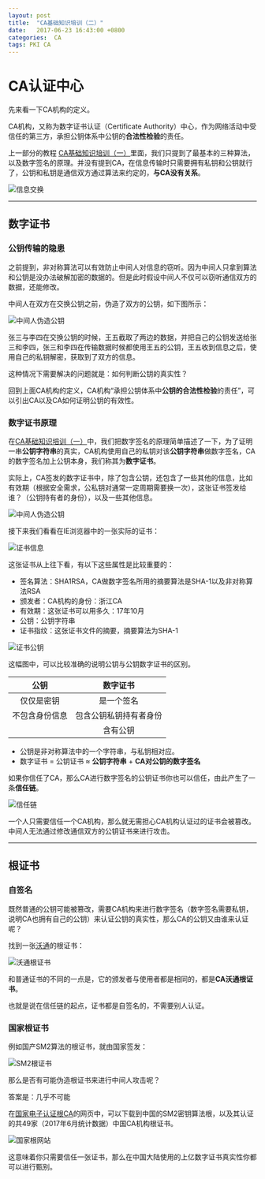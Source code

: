 ```yaml
---
layout: post
title:  "CA基础知识培训（二）"
date:   2017-06-23 16:43:00 +0800
categories:  CA
tags: PKI CA
---
```


# CA认证中心
先来看一下CA机构的定义。

CA机构，又称为数字证书认证（Certificate Authority）中心，作为网络活动中受信任的第三方，承担公钥体系中公钥的**合法性检验**的责任。

上一部分的教程 [CA基础知识培训（一）][CA基础知识培训（一）]里面，我们只提到了最基本的三种算法，以及数字签名的原理。并没有提到CA，在信息传输时只需要拥有私钥和公钥就行了，公钥和私钥是通信双方通过算法来约定的，**与CA没有关系**。

![信息交换](/assets/pic/2017-06-23/msgExchange1.png)

***

## 数字证书
### 公钥传输的隐患

之前提到，非对称算法可以有效防止中间人对信息的窃听。因为中间人只拿到算法和公钥是没办法破解加密的数据的。但是此时假设中间人不仅可以窃听通信双方的数据，还能修改。

中间人在双方在交换公钥之前，伪造了双方的公钥，如下图所示：

![中间人伪造公钥](/assets/pic/2017-06-23/megExchange2.png)

张三与李四在交换公钥的时候，王五截取了两边的数据，并把自己的公钥发送给张三和李四，张三和李四在传输数据时候都使用王五的公钥，王五收到信息之后，使用自己的私钥解密，获取到了双方的信息。

这种情况下需要解决的问题就是：如何判断公钥的真实性？

回到上面CA机构的定义，CA机构“承担公钥体系中**公钥的合法性检验**的责任”，可以引出CA以及CA如何证明公钥的有效性。

### 数字证书原理

在[CA基础知识培训（一）][CA基础知识培训（一）]中，我们把数字签名的原理简单描述了一下，为了证明一串**公钥字符串**的真实，CA机构使用自己的私钥对该**公钥字符串**做数字签名，CA的数字签名加上公钥本身，我们称其为**数字证书**。

实际上，CA签发的数字证书中，除了包含公钥，还包含了一些其他的信息，比如有效期（根据安全需求，公私钥对通常一定周期需要换一次），这张证书签发给谁？（公钥持有者的身份），以及一些其他信息。

![中间人伪造公钥](/assets/pic/2017-06-23/certificate.png)

接下来我们看看在IE浏览器中的一张实际的证书：

![证书信息](/assets/pic/2017-06-23/certificate2.png)

这张证书从上往下看，有以下这些属性是比较重要的：
- 签名算法：SHA1RSA，CA做数字签名所用的摘要算法是SHA-1以及非对称算法RSA
- 颁发者：CA机构的身份：浙江CA
- 有效期：这张证书可以用多久：17年10月
- 公钥：公钥字符串
- 证书指纹：这张证书文件的摘要，摘要算法为SHA-1

![证书公钥](/assets/pic/2017-06-23/publickey.png)

这幅图中，可以比较准确的说明公钥与公钥数字证书的区别。

|公钥|数字证书|
| :-: | :-: |
|仅仅是密钥|是一个签名|
|不包含身份信息|包含公钥私钥持有者身份|
||含有公钥|

- 公钥是非对称算法中的一个字符串，与私钥相对应。
- 数字证书 = 公钥证书 ≈ **公钥字符串** + **CA对公钥的数字签名**

如果你信任了CA，那么CA进行数字签名的公钥证书你也可以信任，由此产生了一条**信任链**。

![信任链](/assets/pic/2017-06-23/trustchain.png)

一个人只需要信任一个CA机构，那么就无需担心CA机构认证过的证书会被篡改。中间人无法通过修改通信双方的公钥证书来进行攻击。

***

## 根证书
### 自签名
既然普通的公钥可能被篡改，需要CA机构来进行数字签名（数字签名需要私钥，说明CA也拥有自己的公钥）来认证公钥的真实性，那么CA的公钥又由谁来认证呢？

找到一张[沃通][沃通官网]的根证书：

![沃通根证书](/assets/pic/2017-06-23/wosign.png)

和普通证书的不同的一点是，它的颁发者与使用者都是相同的，都是**CA沃通根证书**。

也就是说在信任链的起点，证书都是自签名的，不需要别人认证。


### 国家根证书
例如国产SM2算法的根证书，就由国家签发：

![SM2根证书](/assets/pic/2017-06-23/SM2trustchain.png)

那么是否有可能伪造根证书来进行中间人攻击呢？

答案是：几乎不可能

在[国家电子认证根CA](http://www.rootca.gov.cn/)的网页中，可以下载到中国的SM2密钥算法根，以及其认证的共49家（2017年6月统计数据）中国CA机构根证书。

![国家根网站](/assets/pic/2017-06-23/SM2trustpage.png)

这意味着你只需要信任一张证书，那么在中国大陆使用的上亿数字证书真实性你都可以进行甄别。



[CA基础知识培训（一）]: /ca/2017/06/23/the-CA-basic-knowledge1.html
[沃通官网]: https://www.wosign.com/


